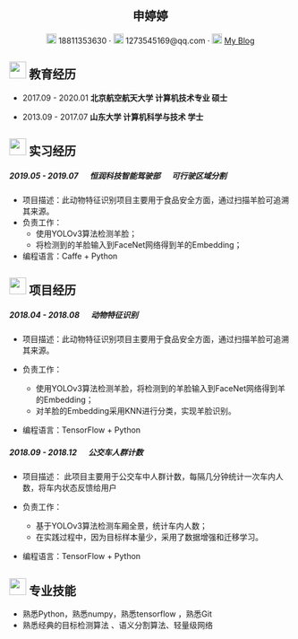  <center>
     <h2>申婷婷</h2>
     <div>
         <span>
             <img src="assets/phone-solid.svg" width="18px">
             18811353630
         </span>
         ·
         <span>
             <img src="assets/envelope-solid.svg" width="18px">
             1273545169@qq.com
         </span>
         ·
         <span>
             <img src="assets/rss-solid.svg" width="18px">
             <a href="https://blog.csdn.net/baidu_27643275">My Blog</a>
         </span>
     </div>
 </center>
 
## <img src="assets/graduation-cap-solid.svg" width="30px"> 教育经历

- 2017.09 - 2020.01            **北京航空航天大学                 计算机技术专业                         硕士**

- 2013.09 - 2017.07            **山东大学                                计算机科学与技术                      学士**              

## <img src="assets/briefcase-solid.svg" width="30px"> 实习经历

#####  2019.05 - 2019.07                  &emsp;  恒润科技智能驾驶部        &emsp;      可行驶区域分割    

- 项目描述：此动物特征识别项目主要用于食品安全方面，通过扫描羊脸可追溯其来源。
- 负责工作：
  - 使用YOLOv3算法检测羊脸；
  - 将检测到的羊脸输入到FaceNet网络得到羊的Embedding；
- 编程语言：Caffe + Python     

## <img src="assets/project-diagram-solid.svg" width="30px"> 项目经历

#####  2018.04 - 2018.08          &emsp;       动物特征识别                          

- 项目描述：此动物特征识别项目主要用于食品安全方面，通过扫描羊脸可追溯其来源。

- 负责工作：

  - 使用YOLOv3算法检测羊脸，将检测到的羊脸输入到FaceNet网络得到羊的Embedding；
  - 对羊脸的Embedding采用KNN进行分类，实现羊脸识别。
  
- 编程语言：TensorFlow + Python

  
##### 2018.09 - 2018.12            &emsp;     公交车人群计数                                

- 项目描述： 此项目主要用于公交车中人群计数，每隔几分钟统计一次车内人数，将车内状态反馈给用户

- 负责工作：

  - 基于YOLOv3算法检测车厢全景，统计车内人数；
  - 在实践过程中，因为目标样本量少，采用了数据增强和迁移学习。

- 编程语言：TensorFlow + Python



 ## <img src="assets/tools-solid.svg" width="30px"> 专业技能

 - 熟悉Python，熟悉numpy，熟悉tensorflow ，熟悉Git
 - 熟悉经典的目标检测算法 、语义分割算法、轻量级网络

   




